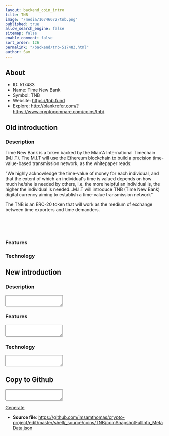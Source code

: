 ```yaml
---
layout: backend_coin_intro
title: TNB
image: "/media/16746672/tnb.png"
published: true
allow_search_engine: false
sitemap: false
enable_comment: false
sort_order: 126
permalink: "/backend/tnb-517483.html"
author: Sam
---
```


## About

- ID: 517483
- Name: Time New Bank
- Symbol: TNB
- Website: https://tnb.fund
- Explore: http://blankrefer.com/?https://www.cryptocompare.com/coins/tnb/


## Old introduction

### Description

<p>Time New Bank is a token backed by the Miao&#39;A International Timechain (M.I.T). The M.I.T will use the Ethereum blockchain to build a precision time-value-based transmission network, as the whitepaper reads:</p><p>"We highly acknowledge the time-value of money for each individual, and that the extent of which an individual&#39;s time is valued depends on how much he/she is needed by others, i.e. the more helpful an individual is, the higher the individual is needed...M.I.T will introduce TNB (Time New Bank) digital currency aiming to establish a time-value transmission network"</p><p>The TNB is an ERC-20 token that will work as the medium of exchange between time exporters and time demanders.</p><p> </p><p> </p>

### Features


### Technology




## New introduction


### Description
<textarea id="meta_description" name="description"></textarea>

### Features
<textarea id="meta_features" name="features"></textarea>

### Technology
<textarea id="meta_technology" name="technology"></textarea>


## Copy to Github

<textarea id="coinsnapshotfullinfo_metadata"></textarea>

<a href="#gen" onclick="generateMetaDatJson()">Generate</a>

- **Source file**: <a href="https://github.com/imsamthomas/crypto-project/edit/master/shell/_source/coins/TNB/coinSnapshotFullInfo_MetaData.json">https://github.com/imsamthomas/crypto-project/edit/master/shell/_source/coins/TNB/coinSnapshotFullInfo_MetaData.json</a>

